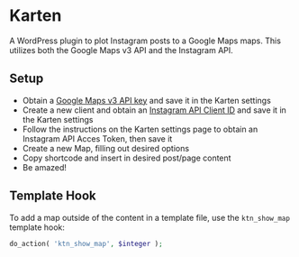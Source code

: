 Karten
======

A WordPress plugin to plot Instagram posts to a Google Maps maps. This utilizes both the Google Maps v3 API and the Instagram API.

## Setup
- Obtain a [Google Maps v3 API key](https://code.google.com/apis/console) and save it in the Karten settings
- Create a new client and obtain an [Instagram API Client ID](http://instagram.com/developer/clients/manage/) and save it in the Karten settings
- Follow the instructions on the Karten settings page to obtain an Instagram API Acces Token, then save it
- Create a new Map, filling out desired options
- Copy shortcode and insert in desired post/page content
- Be amazed!

## Template Hook
To add a map outside of the content in a template file, use the `ktn_show_map` template hook:

```php
do_action( 'ktn_show_map', $integer );
```
